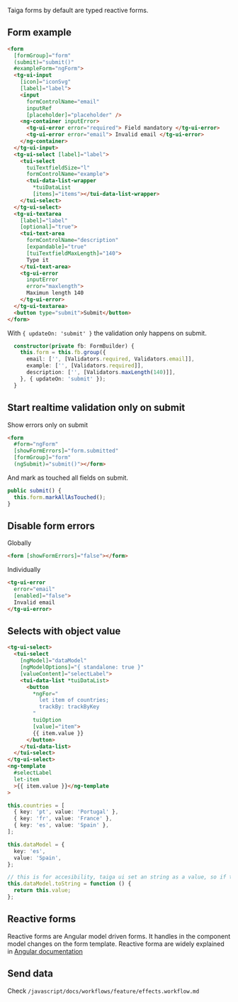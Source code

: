 Taiga forms by default are typed reactive forms.

## Form example

```html
<form
  [formGroup]="form"
  (submit)="submit()"
  #exampleForm="ngForm">
  <tg-ui-input
    [icon]="iconSvg"
    [label]="label">
    <input
      formControlName="email"
      inputRef
      [placeholder]="placeholder" />
    <ng-container inputError>
      <tg-ui-error error="required"> Field mandatory </tg-ui-error>
      <tg-ui-error error="email"> Invalid email </tg-ui-error>
    </ng-container>
  </tg-ui-input>
  <tg-ui-select [label]="label">
    <tui-select
      tuiTextfieldSize="l"
      formControlName="example">
      <tui-data-list-wrapper
        *tuiDataList
        [items]="items"></tui-data-list-wrapper>
    </tui-select>
  </tg-ui-select>
  <tg-ui-textarea
    [label]="label"
    [optional]="true">
    <tui-text-area
      formControlName="description"
      [expandable]="true"
      [tuiTextfieldMaxLength]="140">
      Type it
    </tui-text-area>
    <tg-ui-error
      inputError
      error="maxlength">
      Maximun length 140
    </tg-ui-error>
  </tg-ui-textarea>
  <button type="submit">Submit</button>
</form>
```

With `{ updateOn: 'submit' }` the validation only happens on submit.

```ts
  constructor(private fb: FormBuilder) {
    this.form = this.fb.group({
      email: ['', [Validators.required, Validators.email]],
      example: ['', [Validators.required]],
      description: ['', [Validators.maxLength(140)]],
    }, { updateOn: 'submit' });
  }
```

## Start realtime validation only on submit

Show errors only on submit

```html
<form
  #form="ngForm"
  [showFormErrors]="form.submitted"
  [formGroup]="form"
  (ngSubmit)="submit()"></form>
```

And mark as touched all fields on submit.

```ts
public submit() {
  this.form.markAllAsTouched();
}
```

## Disable form errors

Globally

```html
<form [showFormErrors]="false"></form>
```

Individually

```html
<tg-ui-error
  error="email"
  [enabled]="false">
  Invalid email
</tg-ui-error>
```

## Selects with object value

```html
<tg-ui-select>
  <tui-select
    [ngModel]="dataModel"
    [ngModelOptions]="{ standalone: true }"
    [valueContent]="selectLabel">
    <tui-data-list *tuiDataList>
      <button
        *ngFor="
          let item of countries;
          trackBy: trackByKey
        "
        tuiOption
        [value]="item">
        {{ item.value }}
      </button>
    </tui-data-list>
  </tui-select>
</tg-ui-select>
<ng-template
  #selectLabel
  let-item
  >{{ item.value }}</ng-template
>
```

```ts
this.countries = [
  { key: 'pt', value: 'Portugal' },
  { key: 'fr', value: 'France' },
  { key: 'es', value: 'Spain' },
];

this.dataModel = {
  key: 'es',
  value: 'Spain',
};

// this is for accesibility, taiga ui set an string as a value, so if this is not setted the value available for screen readers will be [Object Object]
this.dataModel.toString = function () {
  return this.value;
};
```

## Reactive forms

Reactive forms are Angular model driven forms. It handles in the component model changes on the form template.
Reactive forma are widely explained in [Angular documentation](https://angular.io/guide/reactive-forms)


## Send data

Check `/javascript/docs/workflows/feature/effects.workflow.md`
